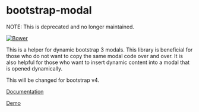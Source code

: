 bootstrap-modal
===============

NOTE: This is deprecated and no longer maintained.

[![Bower](https://img.shields.io/bower/v/bootstrap-modl.svg)]()

This is a helper for dynamic bootstrap 3 modals. This library is beneficial for those
who do not want to copy the same modal code over and over. It is also helpful for those
who want to insert dynamic content into a modal that is opened dynamically.

This will be changed for bootstrap v4.

[Documentation](https://github.com/pcameron-/bootstrap-modal/wiki)

[Demo](http://pcameron.com/projects/github/bootstrap-modal)
